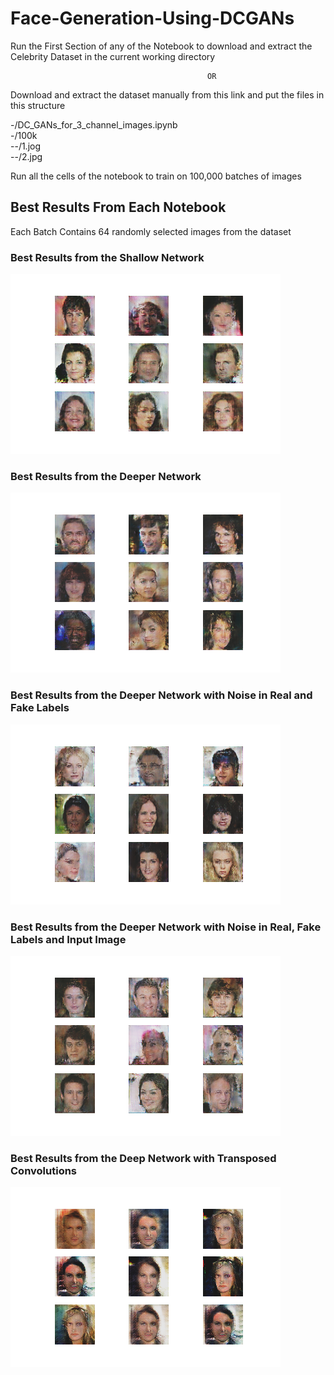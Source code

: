 # Face-Generation-Using-DCGANs

Run the First Section of any of the Notebook to download and extract the Celebrity Dataset in the current working directory

                                                OR

Download and extract the dataset manually from this link and put the files in this structure

  -/DC_GANs_for_3_channel_images.ipynb<br/>
  -/100k<br/>
  --/1.jog<br/>
  --/2.jpg
  
Run all the cells of the notebook to train on 100,000 batches of images

## Best Results From Each Notebook

Each Batch Contains 64 randomly selected images from the dataset

### Best Results from the Shallow Network                                                                     

![alt text](https://github.com/OverGeek/Face-Generation-Using-DCGANs/blob/master/images/60000.png)

### Best Results from the Deeper Network                                                                     

![alt text](https://github.com/OverGeek/Face-Generation-Using-DCGANs/blob/master/images_deeper_network/100000.png)


### Best Results from the Deeper Network with Noise in Real and Fake Labels                                                                     

![alt text](https://github.com/OverGeek/Face-Generation-Using-DCGANs/blob/master/images_deeper_network_with_noise_in_real_and_fake_labels/100000.png)

### Best Results from the Deeper Network with Noise in Real, Fake Labels and Input Image                                                  

![alt text](https://github.com/OverGeek/Face-Generation-Using-DCGANs/blob/master/images_deeper_network_with_noise_in_real_fake_labels_and_input_images/100000.png)

### Best Results from the Deep Network with Transposed Convolutions                                                                     

![alt text](https://github.com/OverGeek/Face-Generation-Using-DCGANs/blob/master/images_transposed_convolutions/90000.png)
